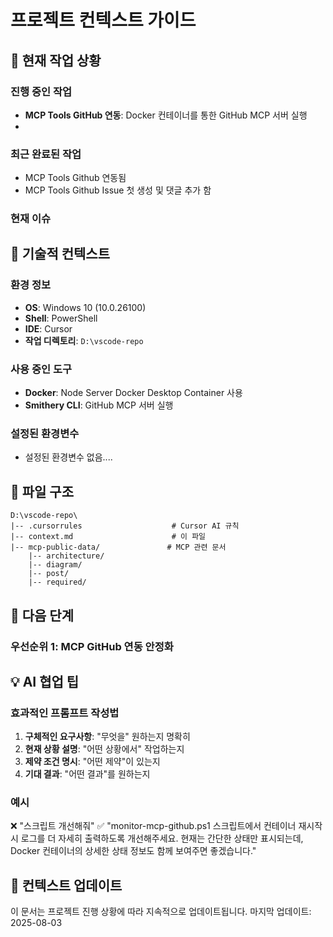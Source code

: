 
# 프로젝트 컨텍스트 가이드

## 🎯 현재 작업 상황

### 진행 중인 작업
- **MCP Tools GitHub 연동**: Docker 컨테이너를 통한 GitHub MCP 서버 실행
- 

### 최근 완료된 작업
- MCP Tools Github 연동됨
- MCP Tools Github Issue 첫 생성 및 댓글 추가 함

### 현재 이슈


## 🔧 기술적 컨텍스트

### 환경 정보
- **OS**: Windows 10 (10.0.26100)
- **Shell**: PowerShell
- **IDE**: Cursor
- **작업 디렉토리**: `D:\vscode-repo`

### 사용 중인 도구
- **Docker**: Node Server Docker Desktop Container 사용
- **Smithery CLI**: GitHub MCP 서버 실행

### 설정된 환경변수
- 설정된 환경변수 없음....

## 📁 파일 구조

```
D:\vscode-repo\
|-- .cursorrules                    # Cursor AI 규칙
|-- context.md                      # 이 파일
|-- mcp-public-data/               # MCP 관련 문서
    |-- architecture/
    |-- diagram/
    |-- post/
    |-- required/
```

## 🎯 다음 단계

### 우선순위 1: MCP GitHub 연동 안정화

## 💡 AI 협업 팁

### 효과적인 프롬프트 작성법
1. **구체적인 요구사항**: "무엇을" 원하는지 명확히
2. **현재 상황 설명**: "어떤 상황에서" 작업하는지
3. **제약 조건 명시**: "어떤 제약"이 있는지
4. **기대 결과**: "어떤 결과"를 원하는지

### 예시
❌ "스크립트 개선해줘"
✅ "monitor-mcp-github.ps1 스크립트에서 컨테이너 재시작 시 로그를 더 자세히 출력하도록 개선해주세요. 현재는 간단한 상태만 표시되는데, Docker 컨테이너의 상세한 상태 정보도 함께 보여주면 좋겠습니다."

## 🔄 컨텍스트 업데이트

이 문서는 프로젝트 진행 상황에 따라 지속적으로 업데이트됩니다.
마지막 업데이트: 2025-08-03 